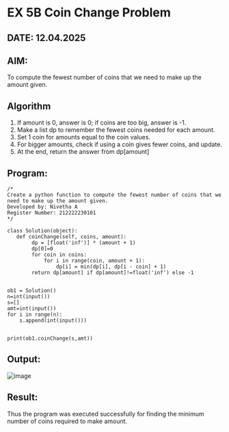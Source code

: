# EX 5B Coin Change Problem
## DATE: 12.04.2025
## AIM:
To compute the fewest number of coins that we need to make up the amount given.
## Algorithm
1. If amount is 0, answer is 0; if coins are too big, answer is -1.
2. Make a list dp to remember the fewest coins needed for each amount.
3. Set 1 coin for amounts equal to the coin values.
4. For bigger amounts, check if using a coin gives fewer coins, and update.
5. At the end, return the answer from dp[amount]
## Program:
```
/*
Create a python function to compute the fewest number of coins that we need to make up the amount given.
Developed by: Nivetha A
Register Number: 212222230101 
*/
```
```
class Solution(object):
   def coinChange(self, coins, amount):
        dp = [float('inf')] * (amount + 1)
        dp[0]=0
        for coin in coins:
            for i in range(coin, amount + 1):
                dp[i] = min(dp[i], dp[i - coin] + 1)
        return dp[amount] if dp[amount]!=float('inf') else -1
      
      
ob1 = Solution()
n=int(input())
s=[]
amt=int(input())
for i in range(n):
    s.append(int(input()))


print(ob1.coinChange(s,amt))
```
## Output:
![image](https://github.com/user-attachments/assets/f69b3af4-c72b-4f42-b6e4-9f2c20e6637e)

## Result:
Thus the program was executed successfully for finding the minimum number of coins required to make amount.
